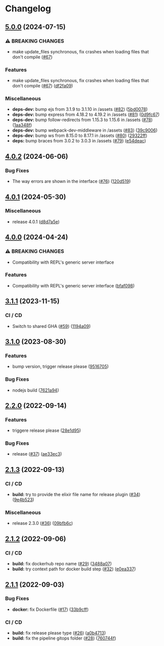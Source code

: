 # Changelog

## [5.0.0](https://github.com/aeternity/aerepl-web/compare/v4.0.2...v5.0.0) (2024-07-15)


### ⚠ BREAKING CHANGES

* make update_files synchronous, fix crashes when loading files that don't compile ([#67](https://github.com/aeternity/aerepl-web/issues/67))

### Features

* make update_files synchronous, fix crashes when loading files that don't compile ([#67](https://github.com/aeternity/aerepl-web/issues/67)) ([df2fa09](https://github.com/aeternity/aerepl-web/commit/df2fa09ac0476893e2aecfcbf68719b11b6ff093))


### Miscellaneous

* **deps-dev:** bump ejs from 3.1.9 to 3.1.10 in /assets ([#82](https://github.com/aeternity/aerepl-web/issues/82)) ([5bd0078](https://github.com/aeternity/aerepl-web/commit/5bd0078c3a2252ced98260d0f95789d5ddd9148d))
* **deps-dev:** bump express from 4.18.2 to 4.19.2 in /assets ([#81](https://github.com/aeternity/aerepl-web/issues/81)) ([0d9fc67](https://github.com/aeternity/aerepl-web/commit/0d9fc672740da001879e6976abeed7a924d681f3))
* **deps-dev:** bump follow-redirects from 1.15.3 to 1.15.6 in /assets ([#78](https://github.com/aeternity/aerepl-web/issues/78)) ([1aa348f](https://github.com/aeternity/aerepl-web/commit/1aa348f34d9e051c5de3b606b7594d84ba5e2e7e))
* **deps-dev:** bump webpack-dev-middleware in /assets ([#83](https://github.com/aeternity/aerepl-web/issues/83)) ([39c9006](https://github.com/aeternity/aerepl-web/commit/39c9006e2f89bf4d4af09dc5c9fb40497960e651))
* **deps-dev:** bump ws from 8.15.0 to 8.17.1 in /assets ([#80](https://github.com/aeternity/aerepl-web/issues/80)) ([29322ff](https://github.com/aeternity/aerepl-web/commit/29322ff5418bf101fa51f38131a6ce304271779b))
* **deps:** bump braces from 3.0.2 to 3.0.3 in /assets ([#79](https://github.com/aeternity/aerepl-web/issues/79)) ([e54deac](https://github.com/aeternity/aerepl-web/commit/e54deac67df0165da47cb778492a09c9ba56633f))

## [4.0.2](https://github.com/aeternity/aerepl-web/compare/v4.0.1...v4.0.2) (2024-06-06)


### Bug Fixes

* The way errors are shown in the interface ([#76](https://github.com/aeternity/aerepl-web/issues/76)) ([120d519](https://github.com/aeternity/aerepl-web/commit/120d519862ad409e6536f5d79b6f567612255d4f))

## [4.0.1](https://github.com/aeternity/aerepl-web/compare/v4.0.0...v4.0.1) (2024-05-30)


### Miscellaneous

* release 4.0.1 ([d8d7a5e](https://github.com/aeternity/aerepl-web/commit/d8d7a5e26aee7229cd8c0c7bebcd9920a6a4c9a2))

## [4.0.0](https://github.com/aeternity/aerepl-web/compare/v3.1.1...v4.0.0) (2024-04-24)


### ⚠ BREAKING CHANGES

* Compatibility with REPL's generic server interface

### Features

* Compatibility with REPL's generic server interface ([bfaf098](https://github.com/aeternity/aerepl-web/commit/bfaf098198016cd47ce44fbd5193111917e712cc))

## [3.1.1](https://github.com/aeternity/aerepl-web/compare/v3.1.0...v3.1.1) (2023-11-15)


### CI / CD

* Switch to shared GHA ([#59](https://github.com/aeternity/aerepl-web/issues/59)) ([1194a09](https://github.com/aeternity/aerepl-web/commit/1194a09ac10a17161854c44f2bd3ed791f4b42d1))

## [3.1.0](https://github.com/aeternity/aerepl-web/compare/v3.0.1...v3.1.0) (2023-08-30)


### Features

* bump version, trigger release please ([9516705](https://github.com/aeternity/aerepl-web/commit/95167053c567a81fda545f221cc236f8f21efdf9))


### Bug Fixes

* nodejs build ([7621a94](https://github.com/aeternity/aerepl-web/commit/7621a942837ceba2c131e2450475849cff489d23))

## [2.2.0](https://github.com/aeternity/aerepl-web/compare/v2.1.3...v2.2.0) (2022-09-14)


### Features

* triggere release please ([28e1d95](https://github.com/aeternity/aerepl-web/commit/28e1d959937197e0e23949400904d56819fe2566))


### Bug Fixes

* release ([#37](https://github.com/aeternity/aerepl-web/issues/37)) ([ae33ec3](https://github.com/aeternity/aerepl-web/commit/ae33ec39216a7a188f92cae6f5f0e882152863d7))

## [2.1.3](https://github.com/aeternity/aerepl-web/compare/v2.1.2...v2.1.3) (2022-09-13)


### CI / CD

* **build:** try to provide the elixir file name for release plugin ([#34](https://github.com/aeternity/aerepl-web/issues/34)) ([9e4b523](https://github.com/aeternity/aerepl-web/commit/9e4b52386c9a5d25b5b0fb389542f1d78396c6c1))


### Miscellaneous

* release 2.3.0 ([#36](https://github.com/aeternity/aerepl-web/issues/36)) ([09bfb6c](https://github.com/aeternity/aerepl-web/commit/09bfb6c527d70970d2fd4b5415b1b8bff0e31210))

## [2.1.2](https://github.com/aeternity/aerepl-web/compare/v2.1.1...v2.1.2) (2022-09-06)


### CI / CD

* **build:** fix dockerhub repo name ([#29](https://github.com/aeternity/aerepl-web/issues/29)) ([3488a07](https://github.com/aeternity/aerepl-web/commit/3488a0781fd3c303d8fdbd901c81a90dbf0f17c2))
* **build:** try context path for docker build step ([#32](https://github.com/aeternity/aerepl-web/issues/32)) ([e0ea337](https://github.com/aeternity/aerepl-web/commit/e0ea337af4931fb62470721085e8cd4426ebf02d))

## [2.1.1](https://github.com/aeternity/aerepl-web/compare/v2.1.0...v2.1.1) (2022-09-03)


### Bug Fixes

* **docker:** fix Dockerfile ([#17](https://github.com/aeternity/aerepl-web/issues/17)) ([33b9cff](https://github.com/aeternity/aerepl-web/commit/33b9cffb5e047d9c1d344d63fc97376ef697917c))


### CI / CD

* **build:** fix release please type ([#26](https://github.com/aeternity/aerepl-web/issues/26)) ([a0b4713](https://github.com/aeternity/aerepl-web/commit/a0b47136cdfa04c2e1e666c478e7ce1fbc29037e))
* **build:** fix the pipeline gitops folder ([#28](https://github.com/aeternity/aerepl-web/issues/28)) ([760744f](https://github.com/aeternity/aerepl-web/commit/760744fea7cc94d5ccaaaad03f400a3b68004d8b))
